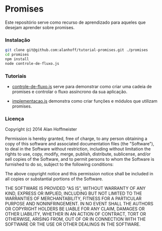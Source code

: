 # Promises

Este repositório serve como recurso de aprendizado para aqueles que desejam
aprender sobre promises.

### Instalação

```bash
git clone git@github.com:alanhoff/tutorial-promises.git ./promises
cd promises
npm install
node controle-de-fluxo.js
```

### Tutoriais

 * [controle-de-fluxo.js](/controle-de-fluxo.js) serve para demonstrar como
 criar uma cadeia de promises e controlar o fluxo assíncrono da sua aplicação.

 * [implementacao.js](/implementacao.js) demonstra como criar funções e módulos
 que utilizam promises.

### Licença

Copyright (c) 2014 Alan Hoffmeister

Permission is hereby granted, free of charge, to any person obtaining a copy
of this software and associated documentation files (the "Software"), to deal
in the Software without restriction, including without limitation the rights
to use, copy, modify, merge, publish, distribute, sublicense, and/or sell
copies of the Software, and to permit persons to whom the Software is
furnished to do so, subject to the following conditions:

The above copyright notice and this permission notice shall be included in
all copies or substantial portions of the Software.

THE SOFTWARE IS PROVIDED "AS IS", WITHOUT WARRANTY OF ANY KIND, EXPRESS OR
IMPLIED, INCLUDING BUT NOT LIMITED TO THE WARRANTIES OF MERCHANTABILITY,
FITNESS FOR A PARTICULAR PURPOSE AND NONINFRINGEMENT. IN NO EVENT SHALL THE
AUTHORS OR COPYRIGHT HOLDERS BE LIABLE FOR ANY CLAIM, DAMAGES OR OTHER
LIABILITY, WHETHER IN AN ACTION OF CONTRACT, TORT OR OTHERWISE, ARISING FROM,
OUT OF OR IN CONNECTION WITH THE SOFTWARE OR THE USE OR OTHER DEALINGS IN
THE SOFTWARE.
